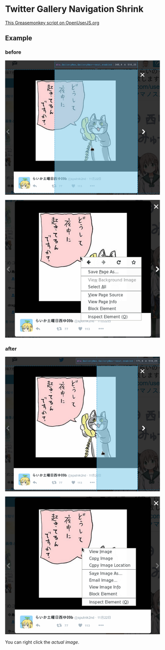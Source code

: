 Twitter Gallery Navigation Shrink
=================================

[This Greasemonkey script on OpenUserJS.org](https://openuserjs.org/scripts/aycabta/Twitter_Gallery_Nav_Shrink)

## Example

### before

![before DOM](before_dom.png)

![before right click](before_r_click.png)

### after

![after DOM](after_dom.png)

![after right click](after_r_click.png)

You can right click the *actual image*.

